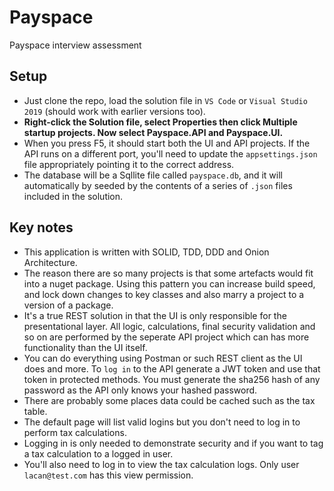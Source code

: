 # Payspace
Payspace interview assessment

## Setup
- Just clone the repo, load the solution file in `VS Code` or `Visual Studio 2019` (should work with earlier versions too).
- **Right-click the Solution file, select Properties then click Multiple startup projects. Now select Payspace.API and Payspace.UI.**
- When you press F5, it should start both the UI and API projects. If the API runs on a different port, you'll need to update the `appsettings.json` file appropriately pointing it to the correct address.
- The database will be a Sqllite file called `payspace.db`, and it will automatically by seeded by the contents of a series of `.json` files included in the solution.

## Key notes
- This application is written with SOLID, TDD, DDD and Onion Architecture. 
- The reason there are so many projects is that some artefacts would fit into a nuget package. Using this pattern you can increase build speed, and lock down changes to key classes and also marry a project to a version of a package.
- It's a true REST solution in that the UI is only responsible for the presentational layer. All logic, calculations, final security validation and so on are performed by the seperate API project which can has more functionality than the UI itself.
- You can do everything using Postman or such REST client as the UI does and more. To `log in` to the API generate a JWT token and use that token in protected methods. You must generate the sha256 hash of any password as the API only knows your hashed password.
- There are probably some places data could be cached such as the tax table.
- The default page will list valid logins but you don't need to log in to perform tax calculations. 
- Logging in is only needed to demonstrate security and if you want to tag a tax calculation to a logged in user.
- You'll also need to log in to view the tax calculation logs. Only user `lacan@test.com` has this view permission.


